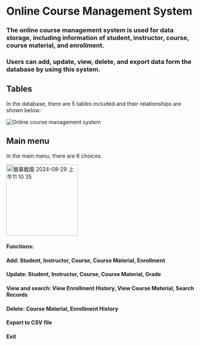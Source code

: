 # Online Course Management System

### The online course management system is used for data storage, including information of student, instructor, course, course material, and enrollment.

### Users can add, update, view, delete, and export data form the database by using this system.

## Tables

In the database, there are 5 tables included and their relationships are shown below:

![Online course management system](https://github.com/user-attachments/assets/b3a751b1-6554-4de3-89ed-0027dc109ac2)

## Main menu

In the main menu, there are 6 choices. 

<img width="188" alt="螢幕截圖 2024-08-29 上午11 10 35" src="https://github.com/user-attachments/assets/530f8f32-7869-4c9c-9f3c-807768cafdb7">

#### Functions:
#### Add: Student, Instructor, Course, Course Material, Enrollment
#### Update: Student, Instructor, Course, Course Material, Grade
#### View and search: View Enrollment History, View Course Material, Search Records
#### Delete: Course Material, Enrollment History
#### Export to CSV file
#### Exit
